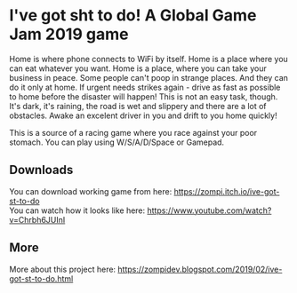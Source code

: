 I've got sht to do! A Global Game Jam 2019 game
=====

Home is where phone connects to WiFi by itself. Home is a place where you can eat whatever you want. Home is a place, where you can take your business in peace. Some people can't poop in strange places. And they can do it only at home. If urgent needs strikes again - drive as fast as possible to home before the disaster will happen! This is not an easy task, though. It's dark, it's raining, the road is wet and slippery and there are a lot of obstacles. Awake an excelent driver in you and drift to you home quickly!  

This is a source of a racing game where you race against your poor stomach. You can play using W/S/A/D/Space or Gamepad.  

## Downloads

You can download working game from here: https://zompi.itch.io/ive-got-st-to-do  
You can watch how it looks like here: https://www.youtube.com/watch?v=Chrbh6JUInI  

## More

More about this project here: https://zompidev.blogspot.com/2019/02/ive-got-st-to-do.html  
